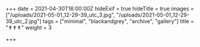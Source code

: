 +++
date = 2021-04-30T16:00:00Z
hideExif = true
hideTitle = true
images = ["/uploads/2021-05-01_12-29-39_utc_3.jpg", "/uploads/2021-05-01_12-29-39_utc_2.jpg"]
tags = ["minimal", "blackandgrey", "archive", "gallery"]
title = "✝️✝️✝️"
weight = 3

+++
